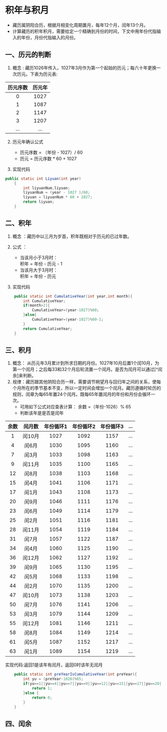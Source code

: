 # 积年与积月
* 藏历属阴阳合历，根据月相变化周期置月，每年12个月，闰年13个月。
* 计算藏历的积年积月，需要给定一个精确到月份的时间，下文中用年份代指输入的年份，月份代指输入的月份。
## 一、历元的判断
1. 概念 : 藏历1026年传入，1027年3月作为第一个起始的历元；每六十年更换一次历元。下表为历元表:   

| 历元序数 | 历元年 |  
|:----:|:---:|  
|    0   | 1027 |  
|    1   | 1087 |  
|    2   | 1147 |  
|    3   | 1207 |  
|   ...  |  ... |

2. 历元年确认公式
    * 历元序数 = （年份 - 1027）/ 60
    * 历元 = 历元序数 * 60 + 1027

3. 实现代码  
```   java 
public static int Liyuan(int year)
    {
        int liyuanNum,liyuan;
        liyuanNum = (year - 1027 )/60;
        liyuan = liyuanNum * 60 + 1027;
        return liyuan;
    }
```
## 二、积年
1. 概念 ：藏历中以三月为岁首，积年既相对于历元的已过年数。

2. 公式 ：
    * 当该月小于3月时：  
    积年 = 年份 - 历元 - 1
    * 当该月大于3月时：  
    积年 = 年份 - 历元 

3. 实现代码
```java
    public static int CumulativeYear(int year,int month){
        int CumulativeYear;
        if(month>2){
            CumulativeYear=(year-1027)%60;
        }else{
            CumulativeYear=(year-1027)%60-1;
        }
        return CumulativeYear;
    }
```
## 三、积月
1. 概念： 从历元年3月累计到所求日期的月份。1027年10月后置1个闰10月，为第一个闰月；之后每33和32个月后轮流置一个闰月。是否为闰月可以通过[^闰余]来判断。
2. 规律：藏历跟其他阴阳合历一样，需要调节朔望月与回归年之间的关系，使每个月所在的季节基本不变，所以一定时间会增加一个闰月。藏历遵循时轮历的规则，闰章为每65年置24个闰月。既每65年置闰月的年份和月份会循环一次。  
    * 可用如下公式对应查表计算：
    余数 =（年份-1026）% 65
    * 判断该年是是否是闰年  

| 余数 | 闰月数 | 年份循环1 | 年份循环2| 年份循环3 | ... | 
|:----:|:-----:|:--------:|:--------:|:--------:| :--:| 
|1     | 闰10月|  1027    |  1092    |   1157   | ... |
|4     | 闰6月 |  1030    |  1095    |   1160   | ... |
|7     | 闰3月 |  1033    |  1098    |   1163   | ... |
|9     | 闰11月|  1035    |  1100    |   1165   | ... |
|12    | 闰8月 |  1038    |  1103    |   1168   | ... |
|15    | 闰4月 |  1041    |  1106    |   1171   | ... |
|17    | 闰1月 |  1043    |  1108    |   1173   | ... |
|20    | 闰9月 |  1046    |  1111    |   1176   | ... |
|23    | 闰6月 |  1049    |  1114    |   1179   | ... |
|25    | 闰2月 |  1051    |  1116    |   1181   | ... |
|28    | 闰11月|  1054    |  1119    |   1184   | ... |
|31    | 闰7月 |  1057    |  1122    |   1187   | ... |
|34    | 闰4月 |  1060    |  1125    |   1190   | ... |
|36    | 闰12月|  1062    |  1127    |   1192   | ... |
|39    | 闰9月 |  1065    |  1130    |   1195   | ... |
|42    | 闰5月 |  1068    |  1133    |   1198   | ... |
|44    | 闰2月 |  1070    |  1135    |   1200   | ... |
|47    | 闰10月|  1073    |  1138    |   1203   | ... |
|50    | 闰7月 |  1076    |  1141    |   1206   | ... |
|53    | 闰3月 |  1079    |  1144    |   1209   | ... |
|55    | 闰12月|  1081    |  1146    |   1211   | ... |
|58    | 闰8月 |  1084    |  1149    |   1214   | ... |
|61    | 闰5月 |  1087    |  1152    |   1217   | ... |
|63    | 闰1月 |  1089    |  1154    |   1219   | ... |

   实现代码:返回1是该年有闰月，返回0时该年无闰月
```java
    public static int preYearIsCumulativeYear(int preYear){
        int yu = (preYear-1026)%65;
        if(yu==1||yu==4||yu==7||yu==9||yu==12||yu==15||yu==17||yu==20||yu==23||yu==25||yu==28||yu==31||yu==34||yu==36||yu==39||yu==42||yu==44||yu==47||yu==50||yu==53||yu==55||yu==58||yu==61||yu==63){
            return 1;
        }else {
            return 0;
        }
    }
```



    



## 四、闰余

